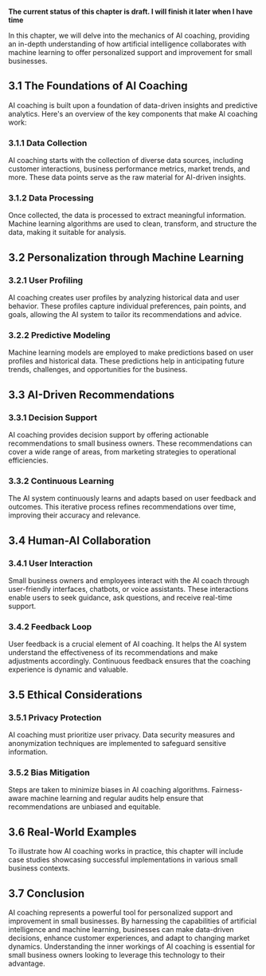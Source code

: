 **The current status of this chapter is draft. I will finish it later when I have time**

In this chapter, we will delve into the mechanics of AI coaching, providing an in-depth understanding of how artificial intelligence collaborates with machine learning to offer personalized support and improvement for small businesses.

3.1 The Foundations of AI Coaching
----------------------------------

AI coaching is built upon a foundation of data-driven insights and predictive analytics. Here's an overview of the key components that make AI coaching work:

### 3.1.1 Data Collection

AI coaching starts with the collection of diverse data sources, including customer interactions, business performance metrics, market trends, and more. These data points serve as the raw material for AI-driven insights.

### 3.1.2 Data Processing

Once collected, the data is processed to extract meaningful information. Machine learning algorithms are used to clean, transform, and structure the data, making it suitable for analysis.

3.2 Personalization through Machine Learning
--------------------------------------------

### 3.2.1 User Profiling

AI coaching creates user profiles by analyzing historical data and user behavior. These profiles capture individual preferences, pain points, and goals, allowing the AI system to tailor its recommendations and advice.

### 3.2.2 Predictive Modeling

Machine learning models are employed to make predictions based on user profiles and historical data. These predictions help in anticipating future trends, challenges, and opportunities for the business.

3.3 AI-Driven Recommendations
-----------------------------

### 3.3.1 Decision Support

AI coaching provides decision support by offering actionable recommendations to small business owners. These recommendations can cover a wide range of areas, from marketing strategies to operational efficiencies.

### 3.3.2 Continuous Learning

The AI system continuously learns and adapts based on user feedback and outcomes. This iterative process refines recommendations over time, improving their accuracy and relevance.

3.4 Human-AI Collaboration
--------------------------

### 3.4.1 User Interaction

Small business owners and employees interact with the AI coach through user-friendly interfaces, chatbots, or voice assistants. These interactions enable users to seek guidance, ask questions, and receive real-time support.

### 3.4.2 Feedback Loop

User feedback is a crucial element of AI coaching. It helps the AI system understand the effectiveness of its recommendations and make adjustments accordingly. Continuous feedback ensures that the coaching experience is dynamic and valuable.

3.5 Ethical Considerations
--------------------------

### 3.5.1 Privacy Protection

AI coaching must prioritize user privacy. Data security measures and anonymization techniques are implemented to safeguard sensitive information.

### 3.5.2 Bias Mitigation

Steps are taken to minimize biases in AI coaching algorithms. Fairness-aware machine learning and regular audits help ensure that recommendations are unbiased and equitable.

3.6 Real-World Examples
-----------------------

To illustrate how AI coaching works in practice, this chapter will include case studies showcasing successful implementations in various small business contexts.

3.7 Conclusion
--------------

AI coaching represents a powerful tool for personalized support and improvement in small businesses. By harnessing the capabilities of artificial intelligence and machine learning, businesses can make data-driven decisions, enhance customer experiences, and adapt to changing market dynamics. Understanding the inner workings of AI coaching is essential for small business owners looking to leverage this technology to their advantage.
